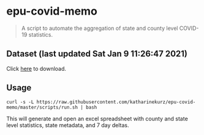 # epu-covid-memo

> A script to automate the aggregation of state and county level COVID-19 statistics.

<!-- tmpl start -->

## Dataset (last updated Sat Jan  9 11:26:47 2021)

Click [here](https://covid-artifacts.s3.amazonaws.com/records/2021-1-9-112647-covid_artifact.xls) to download.

<!-- tmpl end -->

## Usage

```
curl -s -L https://raw.githubusercontent.com/katharinekurz/epu-covid-memo/master/scripts/run.sh | bash
```

This will generate and open an excel spreadsheet with county and state level statistics, state metadata, and 7 day deltas.